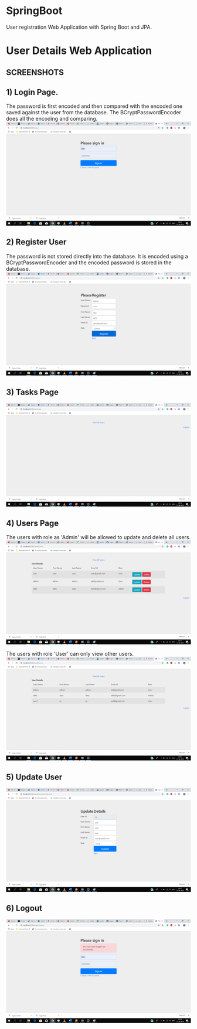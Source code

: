 # SpringBoot
User registration Web Application with Spring Boot and JPA.

# User Details Web Application 


## SCREENSHOTS

## 1) Login Page.
The password is first encoded and then compared with the encoded one saved against the user from the database. The BCryptPasswordEncoder does all the encoding and comparing.
![](https://github.com/PrajwalShetty93/SpringBoot/blob/master/images/Login.png)

## 2) Register User
The password is not stored directly into the database. It is encoded using a BCryptPasswordEncoder and the encoded password is stored in the database.
![](https://github.com/PrajwalShetty93/SpringBoot/blob/master/images/Register.png)

## 3) Tasks Page
![](https://github.com/PrajwalShetty93/SpringBoot/blob/master/images/ViewUser.png)

## 4) Users Page
The users with role as 'Admin' will be allowed to update and delete all users.
![](https://github.com/PrajwalShetty93/SpringBoot/blob/master/images/GetAllDetailsForAdmin.png)

The users with role 'User' can only view other users.
![](https://github.com/PrajwalShetty93/SpringBoot/blob/master/images/GetUserDetailsforUser.png)

## 5) Update User
![](https://github.com/PrajwalShetty93/SpringBoot/blob/master/images/UpdateUser.png)

## 6) Logout
![](https://github.com/PrajwalShetty93/SpringBoot/blob/master/images/Logout.png)



